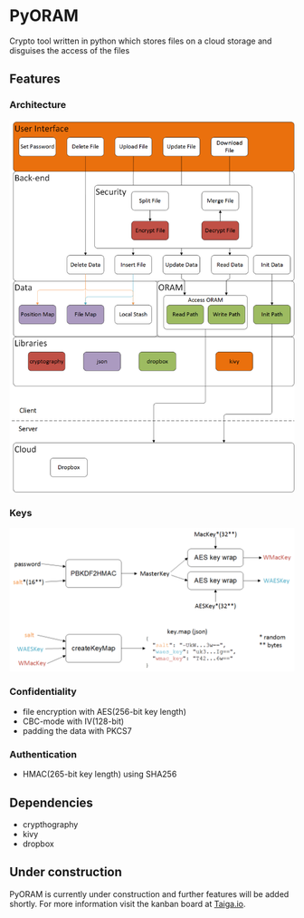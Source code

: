 PyORAM
====================
Crypto tool written in python which stores files on a cloud storage and disguises the access of the files

## Features

### Architecture

![overview](/docs/Architecture.png?raw=true "overview")

### Keys

![key.map](/docs/crypto/keymap.png?raw=true "key.map")

### Confidentiality

- file encryption with AES(256-bit key length)
- CBC-mode with IV(128-bit)
- padding the data with PKCS7

### Authentication

- HMAC(265-bit key length) using SHA256

## Dependencies
- crypthography
- kivy
- dropbox

## Under construction

PyORAM is currently under construction and further features will be added shortly.
For more information visit the kanban board at [Taiga.io](https://tree.taiga.io/project/marcjulian-pyoram/).
